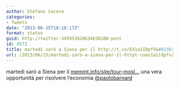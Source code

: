 ```yaml
---
author: Stefano Cecere
categories:
- Tweets
date: "2013-06-15T18:18:17Z"
format: status
guid: http://twitter-345953420634636288-post
id: 4572
title: martedì sarò a Siena per il http://t.co/EX1a1IDpfV&#8230;
url: /2013/06/15/martedi-saro-a-siena-per-il-httpt-coex1a1idpfv/
---
```


martedì sarò a Siena per il [memmt.info/site/tour-mosl…](http://memmt.info/site/tour-mosler-barnard-giugno-2013/) una vera opportunità per risolvere l’economia [@paolobarnard](http://twitter.com/paolobarnard)